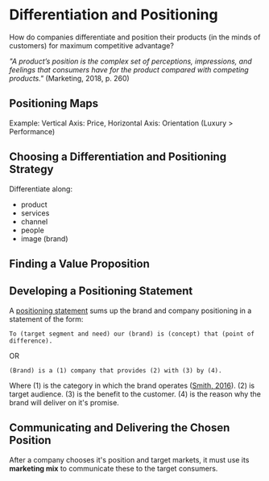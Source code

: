 # Differentiation and Positioning
How do companies differentiate and position their products (in the minds of customers) for maximum competitive advantage?

*"A product’s position is the complex set of perceptions, impressions, and feelings that consumers have for the product compared with competing products."* (Marketing, 2018, p. 260)

## Positioning Maps
Example: Vertical Axis: Price, Horizontal Axis: Orientation (Luxury > Performance)

## Choosing a Differentiation and Positioning Strategy
Differentiate along:
* product
* services
* channel
* people
* image (brand)

## Finding a Value Proposition

## Developing a Positioning Statement
A <a href="https://www.brandwatch.com/blog/write-brand-positioning-statement/">positioning statement</a> sums up the brand and company positioning in a statement of the form:

```
To (target segment and need) our (brand) is (concept) that (point of difference).
```
OR
```
(Brand) is a (1) company that provides (2) with (3) by (4).

```
Where 
(1) is the category in which the brand operates (<a href="https://www.brandwatch.com/blog/write-brand-positioning-statement/">Smith, 2016</a>).
(2) is target audience.
(3) is the benefit to the customer.
(4) is the reason why the brand will deliver on it's promise.

## Communicating and Delivering the Chosen Position

After a company chooses it's position and target markets, it must use its **marketing mix** to communicate these to the target consumers.

